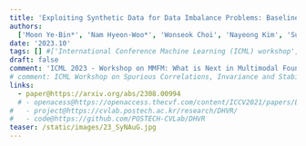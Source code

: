 ```yaml
---
title: 'Exploiting Synthetic Data for Data Imbalance Problems: Baselines from a Data Perspective'
authors:
  ['Moon Ye-Bin*', 'Nam Hyeon-Woo*', 'Wonseok Choi', 'Nayeong Kim', 'Suha Kwak', 'Tae-Hyun Oh']
date: '2023.10'
tags: [] #['International Conference Machine Learning (ICML) workshop', '2023']
draft: false
comment: 'ICML 2023 - Workshop on MMFM: What is Next in Multimodal Foundation Models? (MMFM)'
# comment: ICML Workshop on Spurious Correlations, Invariance and Stability (SCIS) 2022
links:
  - paper@https://arxiv.org/abs/2308.00994
  # - openacess@https://openaccess.thecvf.com/content/ICCV2021/papers/Lee_Deep_Hough_Voting_for_Robust_Global_Registration_ICCV_2021_paper.pdf
#   - project@https://cvlab.postech.ac.kr/research/DHVR/
#   - code@https://github.com/POSTECH-CVLab/DHVR
teaser: /static/images/23_SyNAuG.jpg
---
```

